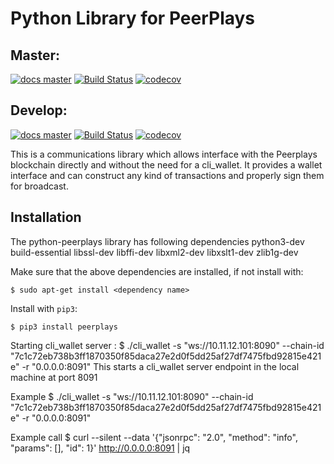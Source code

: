 # Python Library for PeerPlays

## Master:

[![docs master](https://readthedocs.org/projects/python-peerplays/badge/?version=master)](http://python-peerplays.readthedocs.io/en/latest/)
[![Build Status](https://travis-ci.org/PBSA/python-peerplays.svg?branch=master)](https://travis-ci.org/PBSA/python-peerplays)
[![codecov](https://codecov.io/gh/pbsa/python-peerplays/branch/master/graph/badge.svg)](https://codecov.io/gh/pbsa/python-peerplays)

## Develop:

[![docs master](https://readthedocs.org/projects/python-peerplays/badge/?version=develop)](http://python-peerplays.readthedocs.io/en/latest/)
[![Build Status](https://travis-ci.org/PBSA/python-peerplays.svg?branch=develop)](https://travis-ci.org/PBSA/python-peerplays)
[![codecov](https://codecov.io/gh/pbsa/python-peerplays/branch/develop/graph/badge.svg)](https://codecov.io/gh/pbsa/python-peerplays)

This is a communications library which allows interface with the Peerplays blockchain directly and without the need for a cli_wallet. It provides a wallet interface and can construct any kind of transactions and properly sign them for broadcast.

## Installation

The python-peerplays library has following dependencies
  python3-dev
  build-essential
  libssl-dev 
  libffi-dev
  libxml2-dev 
  libxslt1-dev 
  zlib1g-dev 

Make sure that the above dependencies are installed, if not install with:  

    $ sudo apt-get install <dependency name>

Install with `pip3`:

    $ pip3 install peerplays
    
Starting cli_wallet server :
	  $ ./cli_wallet -s "ws://10.11.12.101:8090" --chain-id "7c1c72eb738b3ff1870350f85daca27e2d0f5dd25af27df7475fbd92815e421e" -r "0.0.0.0:8091"
        This starts a cli_wallet server endpoint in the local machine at port 8091

Example
    $ ./cli_wallet -s "ws://10.11.12.101:8090" --chain-id "7c1c72eb738b3ff1870350f85daca27e2d0f5dd25af27df7475fbd92815e421e" -r "0.0.0.0:8091" 


Example call
	$ curl --silent --data '{"jsonrpc": "2.0", "method": "info", "params": [], "id": 1}' http://0.0.0.0:8091 | jq

    

